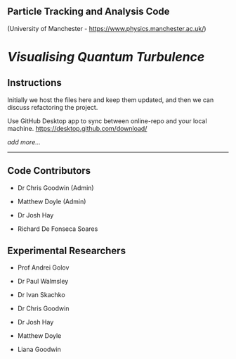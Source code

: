 ## Particle Tracking and Analysis Code

(University of Manchester - https://www.physics.manchester.ac.uk/)
# *Visualising Quantum Turbulence*

## Instructions

Initially we host the files here and keep them updated, and then we can discuss refactoring the project.

Use GitHub Desktop app to sync between online-repo and your local machine. https://desktop.github.com/download/

*add more...*

---

## Code Contributors

- Dr Chris Goodwin (Admin)


- Matthew Doyle (Admin)

- Dr Josh Hay

- Richard De Fonseca Soares

## Experimental Researchers

- Prof Andrei Golov

- Dr Paul Walmsley

- Dr Ivan Skachko

- Dr Chris Goodwin

- Dr Josh Hay

- Matthew Doyle

- Liana Goodwin
